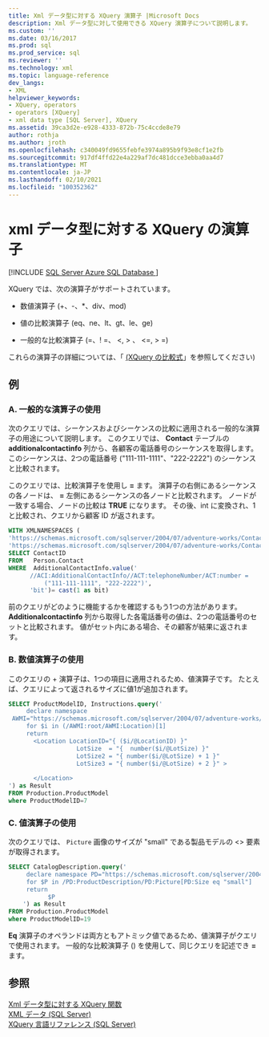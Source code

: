 ```yaml
---
title: Xml データ型に対する XQuery 演算子 |Microsoft Docs
description: Xml データ型に対して使用できる XQuery 演算子について説明します。
ms.custom: ''
ms.date: 03/16/2017
ms.prod: sql
ms.prod_service: sql
ms.reviewer: ''
ms.technology: xml
ms.topic: language-reference
dev_langs:
- XML
helpviewer_keywords:
- XQuery, operators
- operators [XQuery]
- xml data type [SQL Server], XQuery
ms.assetid: 39ca3d2e-e928-4333-872b-75c4ccde8e79
author: rothja
ms.author: jroth
ms.openlocfilehash: c340049fd9655febfe3974a895b9f93e8cf1e2fb
ms.sourcegitcommit: 917df4ffd22e4a229af7dc481dcce3ebba0aa4d7
ms.translationtype: MT
ms.contentlocale: ja-JP
ms.lasthandoff: 02/10/2021
ms.locfileid: "100352362"
---
```

# <a name="xquery-operators-against-the-xml-data-type"></a>xml データ型に対する XQuery の演算子
[!INCLUDE [SQL Server Azure SQL Database ](../includes/applies-to-version/sqlserver.md)]

  XQuery では、次の演算子がサポートされています。  
  
-   数値演算子 (+、-、*、div、mod)  
  
-   値の比較演算子 (eq、ne、lt、gt、le、ge)  
  
-   一般的な比較演算子 (=、! =、 \<, > 、 \<=, > =)  
  
 これらの演算子の詳細については、「 [&#40;XQuery の比較式](../xquery/comparison-expressions-xquery.md)」を参照してください&#41;  
  
## <a name="examples"></a>例  
  
### <a name="a-using-general-operators"></a>A. 一般的な演算子の使用  
 次のクエリでは、シーケンスおよびシーケンスの比較に適用される一般的な演算子の用途について説明します。 このクエリでは、 **Contact** テーブルの **additionalcontactinfo** 列から、各顧客の電話番号のシーケンスを取得します。 このシーケンスは、2つの電話番号 ("111-111-1111"、"222-2222") のシーケンスと比較されます。  
  
 このクエリでは、比較演算子を使用し **=** ます。 演算子の右側にあるシーケンスの各ノードは、 **=** 左側にあるシーケンスの各ノードと比較されます。 ノードが一致する場合、ノードの比較は **TRUE** になります。 その後、int に変換され、1と比較され、クエリから顧客 ID が返されます。  
  
```sql
WITH XMLNAMESPACES (  
'https://schemas.microsoft.com/sqlserver/2004/07/adventure-works/ContactInfo' AS ACI,  
'https://schemas.microsoft.com/sqlserver/2004/07/adventure-works/ContactTypes' AS ACT)  
SELECT ContactID   
FROM   Person.Contact  
WHERE  AdditionalContactInfo.value('  
      //ACI:AdditionalContactInfo//ACT:telephoneNumber/ACT:number =   
          ("111-111-1111", "222-2222")',  
      'bit')= cast(1 as bit)  
```  
  
 前のクエリがどのように機能するかを確認するもう1つの方法があります。 **Additionalcontactinfo** 列から取得した各電話番号の値は、2つの電話番号のセットと比較されます。 値がセット内にある場合、その顧客が結果に返されます。  
  
### <a name="b-using-a-numeric-operator"></a>B. 数値演算子の使用  
 このクエリの + 演算子は、1つの項目に適用されるため、値演算子です。 たとえば、クエリによって返されるサイズに値1が追加されます。  
  
```sql
SELECT ProductModelID, Instructions.query('  
     declare namespace   
 AWMI="https://schemas.microsoft.com/sqlserver/2004/07/adventure-works/ProductModelManuInstructions";  
     for $i in (/AWMI:root/AWMI:Location)[1]  
     return   
       <Location LocationID="{ ($i/@LocationID) }"  
                   LotSize  = "{  number($i/@LotSize) }"  
                   LotSize2 = "{ number($i/@LotSize) + 1 }"  
                   LotSize3 = "{ number($i/@LotSize) + 2 }" >  
  
       </Location>  
') as Result  
FROM Production.ProductModel  
where ProductModelID=7  
```  
  
### <a name="c-using-a-value-operator"></a>C. 値演算子の使用  
 次のクエリでは、 `Picture` 画像のサイズが "small" である製品モデルの <> 要素が取得されます。  
  
```sql
SELECT CatalogDescription.query('  
     declare namespace PD="https://schemas.microsoft.com/sqlserver/2004/07/adventure-works/ProductModelDescription";  
     for $P in /PD:ProductDescription/PD:Picture[PD:Size eq "small"]  
     return  
           $P  
    ') as Result  
FROM Production.ProductModel  
where ProductModelID=19  
```  
  
 **Eq** 演算子のオペランドは両方ともアトミック値であるため、値演算子がクエリで使用されます。 一般的な比較演算子 () を使用して、同じクエリを記述でき **=** ます。  
  
## <a name="see-also"></a>参照  
 [Xml データ型に対する XQuery 関数](../xquery/xquery-functions-against-the-xml-data-type.md)   
 [XML データ &#40;SQL Server&#41;](../relational-databases/xml/xml-data-sql-server.md)   
 [XQuery 言語リファレンス &#40;SQL Server&#41;](../xquery/xquery-language-reference-sql-server.md)  
  
  
